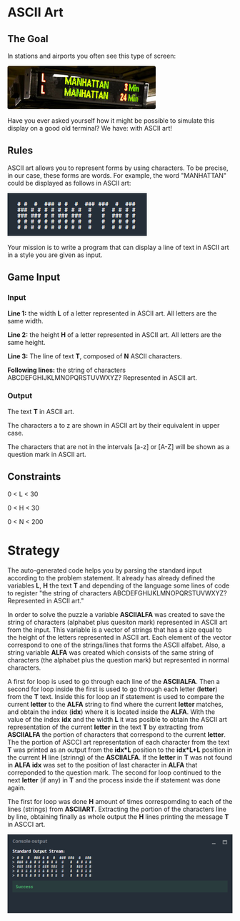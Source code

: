 # ASCII Art
## The Goal
In stations and airports you often see this type of screen:

![](led_display.jpg)

Have you ever asked yourself how it might be possible to simulate this display on a good old terminal? We have: with ASCII art!

## Rules
ASCII art allows you to represent forms by using characters. To be precise, in our case, these forms are words. For example, the word "MANHATTAN" could be displayed as follows in ASCII art:

![](MANHATTAN.png)

Your mission is to write a program that can display a line of text in ASCII art in a style you are given as input.

## Game Input

### Input

**Line 1:** the width **L** of a letter represented in ASCII art. All letters are the same width.

**Line 2:** the height **H** of a letter represented in ASCII art. All letters are the same height.

**Line 3:** The line of text **T**, composed of **N** ASCII characters.

**Following lines:** the string of characters ABCDEFGHIJKLMNOPQRSTUVWXYZ? Represented in ASCII art.

### Output

The text **T** in ASCII art.

The characters a to z are shown in ASCII art by their equivalent in upper case.

The characters that are not in the intervals [a-z] or [A-Z] will be shown as a question mark in ASCII art.

## Constraints

0 < L < 30

0 < H < 30

0 < N < 200

# Strategy

The auto-generated code helps you by parsing the standard input according to the problem statement. It already has already defined the variables **L**, **H** the text **T**  and depending of the language some lines of code to register "the string of characters ABCDEFGHIJKLMNOPQRSTUVWXYZ? Represented in ASCII art."

In order to solve the puzzle a variable **ASCIIALFA** was created to save the string of characters (alphabet plus quesiton mark) represented in ASCII art from the input. This variable is a vector of strings that has a size equal to the height of the letters represented in ASCII art. Each element of the vector correspond to one of the strings/lines that forms the ASCII alfabet. Also, a string variable **ALFA** was created which consists of the same string of characters (the alphabet plus the question mark) but represented in normal characters.

A first for loop is used to go through each line of the **ASCIIALFA**. Then a second for loop inside the first is used to go through each letter (**letter**) from the **T** text. Inside this for loop  an if statement is used to compare the current **letter** to the **ALFA** string to find where the current **letter** matches, and obtain the index (**idx**) where it is located inside the **ALFA**. With the value of the index **idx** and the width **L** it was posible to obtain the ASCII art representation of the current **letter** in the text **T** by extracting from **ASCIIALFA** the portion of characters that correspond to the current **letter**. The the portion of ASCCI art representation of each character from the text **T** was printed as an output from the **idx*L** position to the **idx*L+L** position in the current **H** line (strinng) of the **ASCIIALFA**. If the **letter** in **T** was not found in **ALFA** **idx** was set to the position of last character in **ALFA** that correponded to the question mark. The second for loop continued to the next **letter** (if any) in **T** and the process inside the if statement was done again. 

The first for loop was done **H** amount of times correspomding to each of the lines (strings) from **ASCIIART**. Extracting the portion of the characters line by line, obtaining finally as whole output the **H** lines printing the message **T** in ASCCI art. 

![](ascii_art_co.png)
